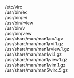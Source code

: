 /etc/virc  
/usr/bin/ex  
/usr/bin/rvi  
/usr/bin/rview  
/usr/bin/vi  
/usr/bin/view  
/usr/share/man/man1/ex.1.gz  
/usr/share/man/man1/rvi.1.gz  
/usr/share/man/man1/rview.1.gz  
/usr/share/man/man1/vi.1.gz  
/usr/share/man/man1/view.1.gz  
/usr/share/man/man1/vim.1.gz  
/usr/share/man/man5/virc.5.gz  
